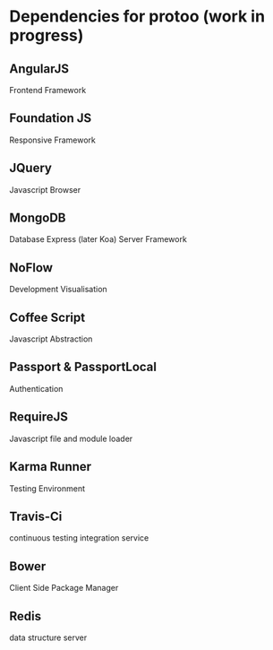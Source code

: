 # Dependencies for protoo (work in progress)

## AngularJS
Frontend Framework

## Foundation JS
Responsive Framework

## JQuery
Javascript Browser

## MongoDB
Database
Express (later Koa)
Server Framework

## NoFlow
Development Visualisation

## Coffee Script
Javascript Abstraction

## Passport & PassportLocal
Authentication

## RequireJS 
Javascript file and module loader

## Karma Runner
Testing Environment

## Travis-Ci
continuous testing integration service

## Bower
Client Side Package Manager

## Redis
data structure server